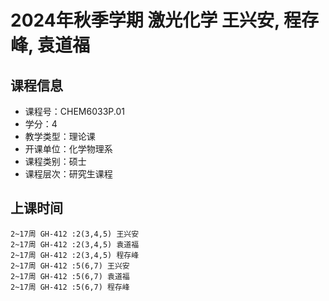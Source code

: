# 2024年秋季学期 激光化学 王兴安, 程存峰, 袁道福






## 课程信息

- 课程号：CHEM6033P.01
- 学分：4
- 教学类型：理论课
- 开课单位：化学物理系
- 课程类别：硕士
- 课程层次：研究生课程

## 上课时间

```
2~17周 GH-412 :2(3,4,5) 王兴安
2~17周 GH-412 :2(3,4,5) 袁道福
2~17周 GH-412 :2(3,4,5) 程存峰
2~17周 GH-412 :5(6,7) 王兴安
2~17周 GH-412 :5(6,7) 袁道福
2~17周 GH-412 :5(6,7) 程存峰
```

